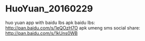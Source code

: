 # HuoYuan_20160229
huo yuan app with baidu lbs
apk baidu lbs: http://pan.baidu.com/s/1eQOzH7O
apk umeng sms social share: http://pan.baidu.com/s/1kUns0WB
